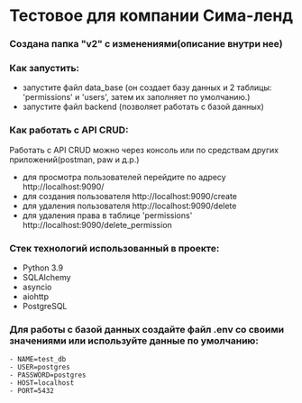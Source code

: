 
# Тестовое для компании Сима-ленд

### Создана папка "v2" с изменениями(описание внутри нее)

### Как запустить:
 - запустите файл data_base (он создает базу данных и 2 таблицы: 'permissions' и 'users', затем их заполняет по умолчанию.)
 - запустите файл backend (позволяет работать с базой данных)

### Как работать с API CRUD:
Работать с API CRUD можно через консоль или по средствам других приложений(postman, paw и д.р.)

- для просмотра пользователей перейдите по адресу http://localhost:9090/
- для создания пользователя http://localhost:9090/create
- для удаления пользователя http://localhost:9090/delete
- для удаления права в таблице 'permissions' http://localhost:9090/delete_permission

### Стек технологий использованный в проекте:
- Python 3.9
- SQLAlchemy
- asyncio
- aiohttp 
- PostgreSQL

### Для работы с базой данных создайте файл .env со своими значениями или используйте данные по умолчанию:
  ```
  - NAME=test_db
  - USER=postgres
  - PASSWORD=postgres
  - HOST=localhost
  - PORT=5432
  ```


